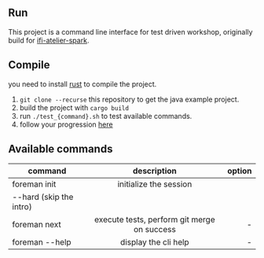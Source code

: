 ## Run

This project is a command line interface for test driven workshop, originally build for [ifi-atelier-spark](https://github.com/lucas-dclrcq/ifi-atelier-spark).

## Compile

you need to install [rust](https://www.rust-lang.org/learn/get-started) to compile the project.

1. `git clone --recurse` this repository to get the java example project.
2. build the project with `cargo build`
3. run `./test_{command}.sh` to test available commands.
4. follow your progression [here](http://spark-leaderboard.hoohoot.org/)

## Available commands

| command        | description   | option
| -------------  |:-------------:| -----:|
| foreman init   | initialize the session
| --hard (skip the intro) |
| foreman next   | execute tests, perform git merge on success   | - |
| foreman --help | display the cli help | - |